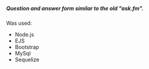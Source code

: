 #####  Question and answer form similar to the old "ask.fm".

Was used:

- Node.js
- EJS
- Bootstrap
- MySql
- Sequelize
